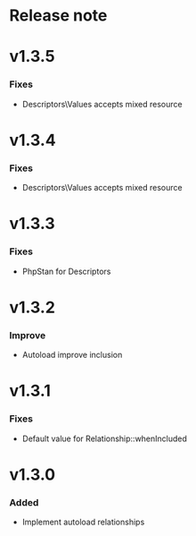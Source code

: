 Release note
============

# v1.3.5
### Fixes
- Descriptors\Values accepts mixed resource

# v1.3.4
### Fixes
- Descriptors\Values accepts mixed resource

# v1.3.3
### Fixes
- PhpStan for Descriptors

# v1.3.2
### Improve
- Autoload improve inclusion

# v1.3.1
### Fixes
- Default value for Relationship::whenIncluded

# v1.3.0
### Added
- Implement autoload relationships
